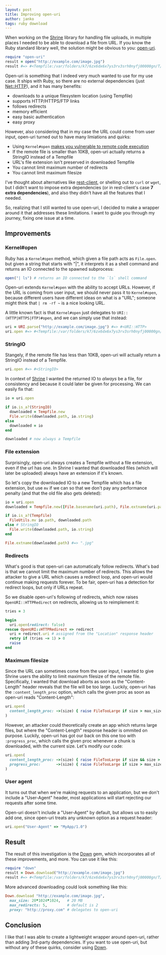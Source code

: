 ```yaml
---
layout: post
title: Improving open-uri
author: janko
tags: ruby download
---
```


When working on the [Shrine] library for handling file uploads, in multiple
places I needed to be able to download a file from URL. If you know the Ruby
standard library well, the solution might be obvious to you: [open-uri].

```rb
require "open-uri"
result = open("http://example.com/image.jpg")
result #=> #<Tempfile:/var/folders/k7/6zx6dx6x7ys3rv3srh0nyfj00000gn/T/20160524-10403-xpdakz>
```

Open-uri is something that I indeed very much wanted to use for my use case. It
ships with Ruby, so there are no external dependencies (just [Net::HTTP]), and
it has many benefits:

* downloads to a unique filesystem location (using Tempfile)
* supports HTTP/HTTPS/FTP links
* follows redirects
* memory efficient
* easy basic authentication
* easy proxy

However, also considering that in my case the URL could come from user input,
open-uri turned out to have many limiations and quirks:

* Using `Kernel#open` [makes you vulnerable to remote code execution]
* If the remote file is smaller than 10KB, open-uri actually returns a StringIO instead of a Tempfile
* URL's file extension isn't preserved in downloaded Tempfile
* You cannot limit maximum number of redirects
* You cannot limit maximum filesize

I've thought about alternatives like [rest-client], or shelling out to `curl`
or `wget`, but I didn't want to impose extra dependencies (or in rest-client's
case **7 extra dependencies**), and also they didn't have all the features that
I needed.

So, realizing that I still wanted to use open-uri, I decided to make a wrapper
around it that addresses these limitations. I want to guide you through my
journey, fixing one issue at a time.

## Improvements

<h3 style="text-transform: none;">Kernel#open</h3>

Ruby has a `Kernel#open` method, which given a file path acts as `File.open`.
but given a string that starts with "|", it interprets it as a shell command
and returns an IO connected to the spawned subprocess:

```rb
open("| ls") # returns an IO connected to the `ls` shell command
```

Open-uri extends `Kernel#open` with the ability to accept URLs. However, if the
URL is coming from user input, we should never pass it to `Kernel#open`,
because different users have different ideas on what is a "URL"; someone might
think that `| rm -rf ~` is a nice looking URL.

A little known fact is that `Kernel#open` just delegates to
`URI::(HTTP|HTTPS|FTP)#open`, and we can simply use that instead:

```rb
uri = URI.parse("http://example.com/image.jpg") #=> #<URI::HTTP>
uri.open #=> #<Tempfile:/var/folders/k7/6zx6dx6x7ys3rv3srh0nyfj00000gn/T/20160524-10403-xpdakz>
```

<h3 style="text-transform: none;">StringIO</h3>

Stangely, if the remote file has less than 10KB, open-uri will actually return
a StringIO instead of a Tempfile.

```rb
uri.open #=> #<StringIO>
```

In context of [Shrine] I wanted the returned IO to *always* be a file, for
consistency and because it could later be given for processing. We can easily
fix that:

```rb
io = uri.open

if io.is_a?(StringIO)
  downloaded = Tempfile.new
  File.write(downloaded.path, io.string)
else
  downloaded = io
end

downloaded # now always a Tempfile
```

<h3 style="text-transform: none;">File extension</h3>

Surprisingly, open-uri always creates a Tempfile without a file extension,
even if the url has one. In Shrine I wanted that downloaded files (which will
later be uploaded) always have an extension if it's known.

So let's copy the downloaded IO to a new Tempfile which has a file extension,
but use `mv` if we can so that we don't pay any performance penalty (and that
the old file also gets deleted):

```rb
io = uri.open
downloaded = Tempfile.new([File.basename(uri.path), File.extname(uri.path)])

if io.is_a?(Tempfile)
  FileUtils.mv io.path, downloaded.path
else # StringIO
  File.write(downloaded.path, io.string)
end

File.extname(downloaded.path) #=> ".jpg"
```

<h3 style="text-transform: none;">Redirects</h3>

What's good is that open-uri can automatically follow redirects. What's bad is
that we cannot limit the maximum number of redirects. This allows the attacker
to give a URL which causes a redirect loop, and open-uri would continue making
requests forever. To be fair, open-uri has a detection for redirect loops, but
only if URLs repeat.

So we disable open-uri's following of redirects, which now raises
`OpenURI::HTTPRedirect` on redirects, allowing us to reimplement it:

```rb
tries = 3

begin
  uri.open(redirect: false)
rescue OpenURI::HTTPRedirect => redirect
  uri = redirect.uri # assigned from the "Location" response header
  retry if (tries -= 1) > 0
  raise
end
```

<h3 style="text-transform: none;">Maximum filesize</h3>

Since the URL can sometimes come from the user input, I wanted to give Shrine
users the ability to limit maximum filesize of the remote file. Specifically, I
wanted that download aborts as soon as the "Content-Length" header reveals that
the file will be too large. Luckily, open-uri has the `:content_length_proc`
option, which calls the given proc as soon as open-uri reads "Content-Length":

```rb
uri.open(
  content_length_proc: ->(size) { raise FileTooLarge if size > max_size },
)
```

However, an attacker could theoretically create an app which returns large
files, but where the "Content-Length" response header is ommited on purpose.
Luckily, open-uri has got our back on this one too with `:progress_proc`, which
calls the given proc whenever a chunk is downloaded, with the current size.
Let's modify our code:

```rb
uri.open(
  content_length_proc: ->(size) { raise FileTooLarge if size && size > max_size },
  progress_proc:       ->(size) { raise FileTooLarge if size > max_size },
)
```

<h3 style="text-transform: none;">User agent</h3>

It turns out that when we're making requests to an application, but we don't
include a "User-Agent" header, most applications will start rejecting our
requests after some time.

Open-uri doesn't include a "User-Agent" by default, but allows us to easily add
one, since open-uri treats any unknown option as a request header:

```rb
uri.open("User-Agent" => "MyApp/1.0")
```

## Result

The result of this investigation is the [Down] gem, which incorporates all of
these improvements, and more. You can use it like this:

```rb
require "down"
result = Down.download("http://example.com/image.jpg")
result #=> #<Tempfile:/var/folders/k7/6zx6dx6x7ys3rv3srh0nyfj00000gn/T/20160524-10403-xpdakz.jpg>
```

More advanced downloading could look something like this:

```rb
Down.download "http://example.com/image.jpg",
  max_size: 20*1024*1024,   # 20 MB
  max_redirects: 5,         # default is 2
  proxy: "http://proxy.com" # delegates to open-uri
```

## Conclusion

I like that I was able to create a lightweight wrapper around open-uri, rather
than adding 3rd-party dependencies. If you want to use open-uri, but without
any of these quirks, consider using [Down].

[Shrine]: https://github.com/janko-m/shrine
[open-uri]: http://ruby-doc.org/stdlib-2.2.0/libdoc/open-uri/rdoc/OpenURI.html
[Net::HTTP]: http://ruby-doc.org/stdlib-2.3.1/libdoc/net/http/rdoc/Net/HTTP.html
[makes you vulnerable to remote code execution]: http://sakurity.com/blog/2015/02/28/openuri.html
[Down]: https://github.com/janko-m/down
[rest-client]: https://github.com/rest-client/rest-client
